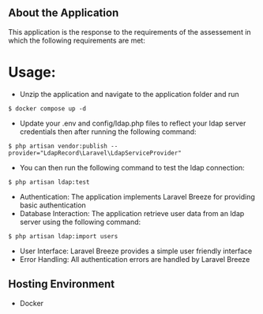 
## About the Application
This application is the response to the requirements of the assessement in which the following requirements are met:
# Usage: 
- Unzip the application and navigate to the application folder and run
```
$ docker compose up -d
```
- Update your .env and config/ldap.php files to reflect your ldap server credentials then after running the following command:
```
$ php artisan vendor:publish --provider="LdapRecord\Laravel\LdapServiceProvider"
```
- You can then run the following command to test the ldap connection:
```
$ php artisan ldap:test
```
- Authentication: The application implements Laravel Breeze for providing basic authentication
- Database Interaction: The application retrieve user data from an ldap server using the following command: 
```
$ php artisan ldap:import users
```
- User Interface: Laravel Breeze provides a simple user friendly interface
- Error Handling: All authentication errors are handled by Laravel Breeze

## Hosting Environment

- Docker

